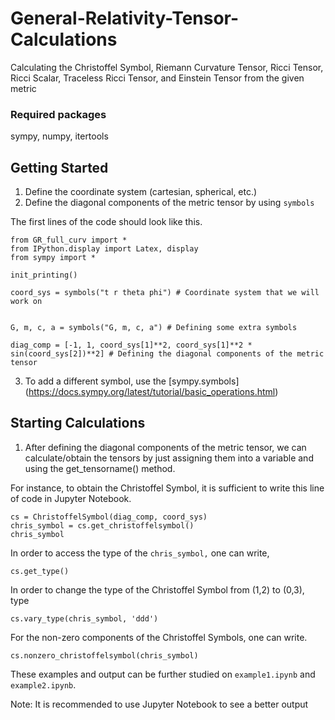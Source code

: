# General-Relativity-Tensor-Calculations

Calculating the Christoffel Symbol, Riemann Curvature Tensor, Ricci Tensor, Ricci Scalar, Traceless Ricci Tensor, and Einstein Tensor from the given metric


### Required packages
sympy, numpy, itertools

## Getting Started

1. Define the coordinate system (cartesian, spherical, etc.) 
2. Define the diagonal components of the metric tensor by using `symbols`

The first lines of the code should look like this.

```
from GR_full_curv import *
from IPython.display import Latex, display
from sympy import *

init_printing()

coord_sys = symbols("t r theta phi") # Coordinate system that we will work on 


G, m, c, a = symbols("G, m, c, a") # Defining some extra symbols

diag_comp = [-1, 1, coord_sys[1]**2, coord_sys[1]**2 * sin(coord_sys[2])**2] # Defining the diagonal components of the metric tensor
```

3. To add a different symbol, use the [sympy.symbols] (https://docs.sympy.org/latest/tutorial/basic_operations.html)

## Starting Calculations

1. After defining the diagonal components of the metric tensor, we can calculate/obtain the tensors by just assigning them into a variable and using the get_tensorname() method.

For instance, to obtain the Christoffel Symbol, it is sufficient to write this line of code in Jupyter Notebook.

```
cs = ChristoffelSymbol(diag_comp, coord_sys)
chris_symbol = cs.get_christoffelsymbol()
chris_symbol
```

In order to access the type of the `chris_symbol,` one can write,

`cs.get_type()`

In order to change the type of the Christoffel Symbol from (1,2) to (0,3), type

`cs.vary_type(chris_symbol, 'ddd')`

For the non-zero components of the Christoffel Symbols, one can write.

`cs.nonzero_christoffelsymbol(chris_symbol)`

These examples and output can be further studied on `example1.ipynb` and `example2.ipynb`.

Note: It is recommended to use Jupyter Notebook to see a better output
 
